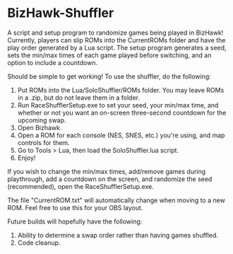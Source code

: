# BizHawk-Shuffler
A script and setup program to randomize games being played in BizHawk! Currently, players can slip ROMs into the CurrentROMs folder and have the play order generated by a Lua script. The setup program generates a seed, sets the min/max times of each game played before switching, and an option to include a countdown.

Should be simple to get working! To use the shuffler, do the following:

1. Put ROMs into the Lua/SoloShuffler/ROMs folder. You may leave ROMs in a .zip, but do not leave them in a folder.
2. Run RaceShufflerSetup.exe to set your seed, your min/max time, and whether or not you want an on-screen three-second countdown for the upcoming swap.
2. Open Bizhawk.
3. Open a ROM for each console (NES, SNES, etc.) you're using, and map controls for them.
4. Go to Tools > Lua, then load the SoloShuffler.lua script.
5. Enjoy!

If you wish to change the min/max times, add/remove games during playthrough, add a countdown on the screen, and randomize the seed (recommended), open the RaceShufflerSetup.exe.

The file "CurrentROM.txt" will automatically change when moving to a new ROM. Feel free to use this for your OBS layout.

Future builds will hopefully have the following:

1. Ability to determine a swap order rather than having games shuffled.
2. Code cleanup.
